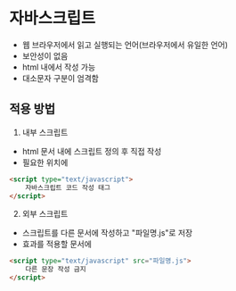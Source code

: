 # 자바스크립트

- 웹 브라우저에서 읽고 실행되는 언어(브라우저에서 유일한 언어)
- 보안성이 없음
- html 내에서 작성 가능
- 대소문자 구분이 엄격함

## 적용 방법

1. 내부 스크립트 

- html 문서 내에 스크립트 정의 후 직접 작성
- 필요한 위치에 

```html
<script type="text/javascript">
    자바스크립트 코드 작성 태그
</script>
```

2. 외부 스크립트

- 스크립트를 다른 문서에 작성하고 "파일명.js"로 저장
- 효과를 적용할 문서에 

```html
<script type="text/javascript" src="파일명.js">
    다른 문장 작성 금지 
</script>
```
